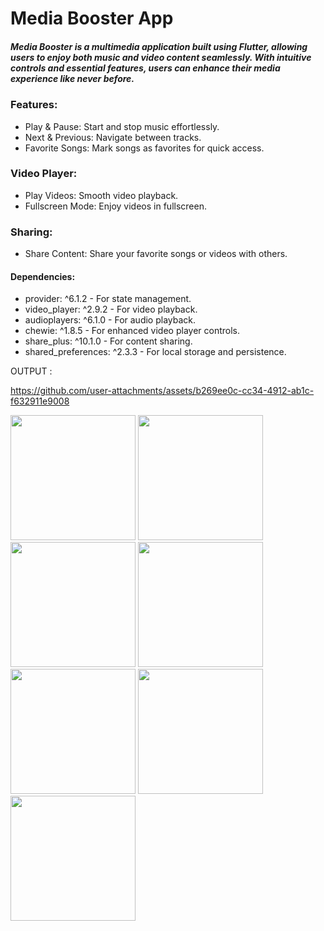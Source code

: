 
# Media Booster App
##### Media Booster is a multimedia application built using Flutter, allowing users to enjoy both music and video content seamlessly. With intuitive controls and essential features, users can enhance their media experience like never before.

### Features:
- Play & Pause: Start and stop music effortlessly.
- Next & Previous: Navigate between tracks.
- Favorite Songs: Mark songs as favorites for quick access.

### Video Player:
- Play Videos: Smooth video playback.
- Fullscreen Mode: Enjoy videos in fullscreen.

### Sharing:
- Share Content: Share your favorite songs or videos with others.

#### Dependencies:
- provider: ^6.1.2 - For state management.
- video_player: ^2.9.2 - For video playback.
- audioplayers: ^6.1.0 - For audio playback.
- chewie: ^1.8.5 - For enhanced video player controls.
- share_plus: ^10.1.0 - For content sharing.
- shared_preferences: ^2.3.3 - For local storage and persistence.


OUTPUT : 

https://github.com/user-attachments/assets/b269ee0c-cc34-4912-ab1c-f632911e9008


<img src = "https://github.com/user-attachments/assets/4228443f-d589-466d-b441-b3551dfad862" width="200">
<img src = "https://github.com/user-attachments/assets/eb9ecf1c-5e5f-40f8-a142-200d17af9ba2" width="200">
<img src = "https://github.com/user-attachments/assets/35e03476-715e-467f-ad28-58463ae5c64b" width="200">
<img src = "https://github.com/user-attachments/assets/0429fe6b-4a30-4486-bb3d-a91e24251ab3" width="200">
<img src = "https://github.com/user-attachments/assets/01bed03a-eff7-47ca-9c14-1bb47d9638ed" width="200">
<img src = "https://github.com/user-attachments/assets/3d35d9f6-4037-48c4-8ac2-dc53a064a43e" width="200">
<img src = "https://github.com/user-attachments/assets/e3a29147-920f-41b8-94e9-8151eb7d84dd" width="200">
